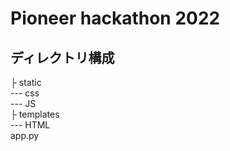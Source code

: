 # Pioneer hackathon 2022

## ディレクトリ構成

├ static <br>
--- css <br>
--- JS <br>
├ templates <br>
--- HTML <br>
app.py <br>
